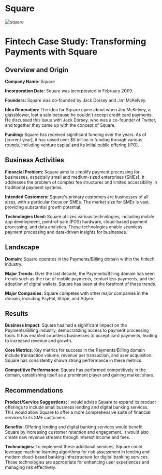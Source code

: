# Square
![square](https://github.com/emolear/fintech_homework/assets/144559712/ba68b0e1-9c5e-4734-a230-060520e5f8d7)

# Fintech Case Study: Transforming Payments with Square

## Overview and Origin

**Company Name:** Square

**Incorporation Date:** Square was incorporated in February 2009.

**Founders:** Square was co-founded by Jack Dorsey and Jim McKelvey.

**Idea Generation:** The idea for Square came about when Jim McKelvey, a glassblower, lost a sale because he couldn't accept credit card payments. He discussed this issue with Jack Dorsey, who was a co-founder of Twitter, and together they came up with the concept of Square.

**Funding:** Square has received significant funding over the years. As of [current year], it has raised over $5 billion in funding through various rounds, including venture capital and its initial public offering (IPO).

## Business Activities

**Financial Problem:** Square aims to simplify payment processing for businesses, especially small and medium-sized enterprises (SMEs). It addresses the problem of complex fee structures and limited accessibility in traditional payment systems.

**Intended Customers:** Square's primary customers are businesses of all sizes, with a particular focus on SMEs. The market size for SMEs is vast, providing substantial growth potential.

**Technologies Used:** Square utilizes various technologies, including mobile app development, point-of-sale (POS) hardware, cloud-based payment processing, and data analytics. These technologies enable seamless payment processing and data-driven insights for businesses.

## Landscape

**Domain:** Square operates in the Payments/Billing domain within the fintech industry.

**Major Trends:** Over the last decade, the Payments/Billing domain has seen trends such as the rise of mobile payments, contactless payments, and the adoption of digital wallets. Square has been at the forefront of these trends.

**Major Companies:** Square competes with other major companies in the domain, including PayPal, Stripe, and Adyen.

## Results

**Business Impact:** Square has had a significant impact on the Payments/Billing industry, democratizing access to payment processing tools. It has enabled countless businesses to accept card payments, leading to increased revenue and growth.

**Core Metrics:** Key metrics for success in the Payments/Billing domain include transaction volume, revenue per transaction, and user acquisition. Square has consistently shown strong performance in these metrics.

**Competitive Performance:** Square has performed competitively in the domain, establishing itself as a prominent player and gaining market share.

## Recommendations

**Product/Service Suggestions:** I would advise Square to expand its product offerings to include small business lending and digital banking services. This would allow Square to offer a more comprehensive suite of financial services to its SME customers.

**Benefits:** Offering lending and digital banking services would benefit Square by increasing customer retention and engagement. It would also create new revenue streams through interest income and fees.

**Technologies:** To implement these additional services, Square could leverage machine learning algorithms for risk assessment in lending and modern cloud-based banking infrastructure for digital banking services. These technologies are appropriate for enhancing user experiences and managing risk effectively.
